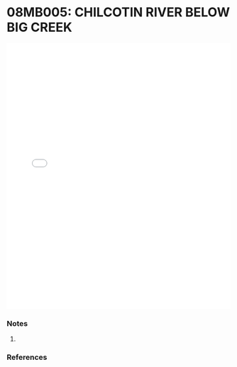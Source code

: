 # 08MB005: CHILCOTIN RIVER BELOW BIG CREEK

<iframe src="/distribution_estimation/_static/stations/08MB005_fdc.html" width="100%" height="600" frameborder="0"></iframe>

### Notes
1. 

### References

